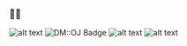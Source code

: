 ### 👨‍💻
![alt text](https://run.kaist.ac.kr/badges/codeforces/tanvirdeol2003.svg)
![DM::OJ Badge](http://mosesxu.ca/badges/dmoj/<tanvirdeol2003>.svg)
![alt text](https://img.shields.io/badge/DMOJ-1505-purple?style=flat&logo=sourcegraph&logoColor=yellow&link=http://www.dmoj.ca/user/tanvirdeol2003)
![alt text](https://img.shields.io/badge/CodeChef-1627-blue?style=flat&logo=codechef&link=https://www.codechef.com/users/tanvirdeol2003)

